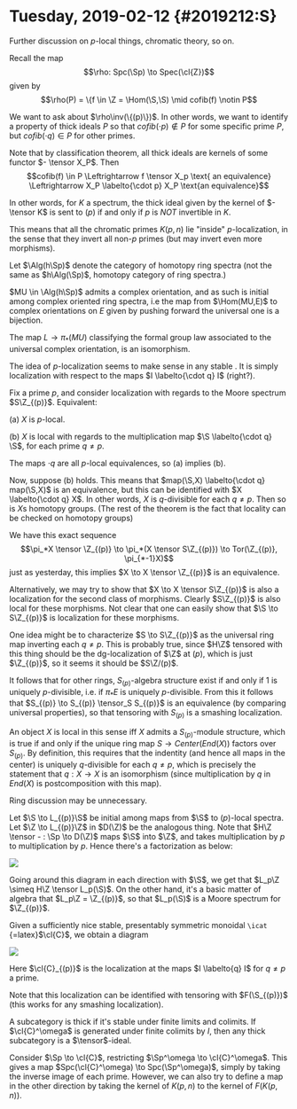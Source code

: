 Tuesday, 2019-02-12 {#2019212:S}
===================

Further discussion on $p$-local things, chromatic theory, so on.

Recall the map $$\rho: Spc(\Sp) \to Spec(\cl{Z})$$ given by
$$\rho(P) = \{f \in \Z = \Hom(\S,\S) \mid cofib(f) \notin P$$

We want to ask about $\rho\inv(\{(p)\})$. In other words, we want to
identify a property of thick ideals $P$ so that
$cofib(\cdot p) \notin P$ for some specific prime $P$, but
$cofib(\cdot q) \in P$ for other primes.

Note that by classification theorem, all thick ideals are kernels of
some functor $- \tensor X_P$. Then
$$cofib(f) \in P \Leftrightarrow f \tensor X_p \text{ an equivalence} \Leftrightarrow
X_P \labelto{\cdot p} X_P \text{an equivalence}$$

In other words, for $K$ a spectrum, the thick ideal given by the kernel
of $- \tensor K$ is sent to $(p)$ if and only if $p$ is *NOT* invertible
in $K$.

This means that all the chromatic primes $K(p,n)$ lie "inside"
$p$-localization, in the sense that they invert all non-$p$ primes (but
may invert even more morphisms).

Let $\Alg(h\Sp)$ denote the category of homotopy ring spectra (not the
same as $h\Alg(\Sp)$, homotopy category of ring spectra.)

$MU \in \Alg(h\Sp)$ admits a complex orientation, and as such is initial
among complex oriented ring spectra, i.e the map from $\Hom(MU,E)$ to
complex orientations on $E$ given by pushing forward the universal one
is a bijection.

The map $L \to \pi_*(MU)$ classifying the formal group law associated to
the universal complex orientation, is an isomorphism.

The idea of $p$-localization seems to make sense in any stable . It is
simply localization with respect to the maps $I \labelto{\cdot q} I$
(right?).

Fix a prime $p$, and consider localization with regards to the Moore
spectrum $S\Z_{(p)}$. Equivalent:

(a) $X$ is $p$-local.

(b) $X$ is local with regards to the multiplication map
    $\S \labelto{\cdot q} \S$, for each prime $q \neq p$.

The maps $\cdot q$ are all $p$-local equivalences, so (a) implies (b).

Now, suppose (b) holds. This means that
$map(\S,X) \labelto{\cdot q} map(\S,X)$ is an equivalence, but this can
be identified with $X \labelto{\cdot q} X$. In other words, $X$ is
$q$-divisible for each $q \neq p$. Then so is $X$s homotopy groups. (The
rest of the theorem is the fact that locality can be checked on homotopy
groups)

We have this exact sequence
$$\pi_*X \tensor \Z_{(p)} \to \pi_*(X \tensor S\Z_{(p)}) \to Tor(\Z_{(p)}, \pi_{*-1}X)$$
just as yesterday, this implies $X \to X \tensor \Z_{(p)}$ is an
equivalence.

Alternatively, we may try to show that $X \to X \tensor S\Z_{(p)}$ is
also a localization for the second class of morphisms. Clearly
$S\Z_{(p)}$ is also local for these morphisms. Not clear that one can
easily show that $\S \to S\Z_{(p)}$ is localization for these morphisms.

One idea might be to characterize $S \to S\Z_{(p)}$ as the universal
ring map inverting each $q \neq p$. This is probably true, since $H\Z$
tensored with this thing should be the dg-localization of $\Z$ at $(p)$,
which is just $\Z_{(p)}$, so it seems it should be $S\Z/(p)$.

It follows that for other rings, $S_{(p)}$-algebra structure exist if
and only if $1$ is uniquely $p$-divisible, i.e. if $\pi_*E$ is uniquely
$p$-divisible. From this it follows that
$S_{(p)} \to S_{(p)} \tensor_S S_{(p)}$ is an equivalence (by comparing
universal properties), so that tensoring with $S_{(p)}$ is a smashing
localization.

An object $X$ is local in this sense iff $X$ admits a $S_{(p)}$-module
structure, which is true if and only if the unique ring map
$S \to Center(End(X))$ factors over $S_{(p)}$. By definition, this
requires that the indentity (and hence all maps in the center) is
uniquely $q$-divisible for each $q \neq p$, which is precisely the
statement that $q: X \to X$ is an isomorphism (since multiplication by
$q$ in $End(X)$ is postcomposition with this map).

Ring discussion may be unnecessary.

Let $\S \to L_{(p)}\S$ be initial among maps from $\S$ to $(p)$-local
spectra. Let $\Z \to L_{(p)}\Z$ in $D(\Z)$ be the analogous thing. Note
that $H\Z \tensor - : \Sp \to D(\Z)$ maps $\S$ into $\Z$, and takes
multiplication by $p$ to multiplication by $p$. Hence there's a
factorization as below:

![](6c8e145306307ad6fa8699fd534edeb9f9d4a1cf.svg)

Going around this diagram in each direction with $\S$, we get that
$L_p\Z \simeq H\Z \tensor L_p(\S)$. On the other hand, it's a basic
matter of algebra that $L_p\Z = \Z_{(p)}$, so that $L_p(\S)$ is a Moore
spectrum for $\Z_{(p)}$.

Given a sufficiently nice stable, presentably symmetric monoidal
`\icat `{=latex}$\cl{C}$, we obtain a diagram

![](e69f7d2554750ba777a0f08c7fd1481af37fbce6.svg)

Here $\cl{C}_{(p)}$ is the localization at the maps $I \labelto{q} I$
for $q \neq p$ a prime.

Note that this localization can be identified with tensoring with
$F(\S_{(p)})$ (this works for any smashing localization).

A subcategory is thick if it's stable under finite limits and colimits.
If $\cl{C}^\omega$ is generated under finite colimits by $I$, then any
thick subcategory is a $\tensor$-ideal.

Consider $\Sp \to \cl{C}$, restricting $\Sp^\omega \to \cl{C}^\omega$.
This gives a map $Spc(\cl{C}^\omega) \to Spc(\Sp^\omega)$, simply by
taking the inverse image of each prime. However, we can also try to
define a map in the other direction by taking the kernel of $K(p,n)$ to
the kernel of $F(K(p,n))$.
